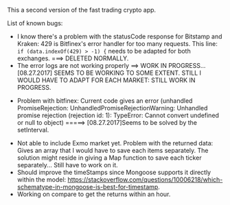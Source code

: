 This a second version of the fast trading crypto app.

List of known bugs:
 * I know there's a problem with the statusCode response for Bitstamp and Kraken: 429 is Bitfinex's error handler for too many requests. This line: `if (data.indexOf(429) > -1) {` needs to be adapted for both exchanges. ===> DELETED NORMALLY.
 * The error logs are not working properly ==> WORK IN PROGRESS... [08.27.2017] SEEMS TO BE WORKING TO SOME EXTENT. STILL I WOULD HAVE TO ADAPT FOR EACH MARKET: STILL WORK IN PROGRESS.
  - Problem with bitfinex: Current code gives an error (unhandled PromiseRejection: UnhandledPromiseRejectionWarning: Unhandled promise rejection (rejection id: 1): TypeError: Cannot convert undefined or null to object) =====> [08.27.2017]Seems to be solved by the setInterval.
 * Not able to include Exmo market yet. Problem with the returned data: Gives an array that I would have to save each items separately. The solution might reside in giving a Map function to save each ticker separately... Still have to work on it.
 * Should improve the timeStamps since Mongoose supports it directly within the model: https://stackoverflow.com/questions/10006218/which-schematype-in-mongoose-is-best-for-timestamp.
 * Working on compare to get the returns within an hour.
